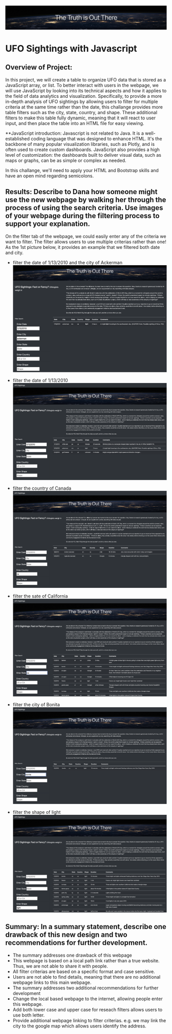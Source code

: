 ![the_truth_is_out_there](pics/the_truth_is_out_there.png)

# UFO Sightings with Javascript

## Overview of Project: 

In this project, we will create a table to organize UFO data that is stored as a JavaScript array, or list. To better interact with users in the webpage, we will use JavaScript by looking into its technical aspects and how it applies to the field of data analytics and visualization. Specifically, to provide a more in-depth analysis of UFO sightings by allowing users to filter for multiple criteria at the same time rather than the date, this challange provides more table filters such as the city, state, country, and shape. These additional filters to make this table fully dynamic, meaning that it will react to user input, and then place the table into an HTML file for easy viewing.

**JavaScript introduction: Javascript is not related to Java. It is a well-established coding language that was designed to enhance HTML. It's the backbone of many popular visualization libraries, such as Plotly, and is often used to create custom dashboards. JavaScript also provides a high level of customization: the dashboards built to deliver visual data, such as maps or graphs, can be as simple or complex as needed.

In this challange, we'll need to apply your HTML and Bootstrap skills and have an open mind regarding semicolons.

## Results: Describe to Dana how someone might use the new webpage by walking her through the process of using the search criteria. Use images of your webpage during the filtering process to support your explanation.

On the filter tab of the webpage, we could easily enter any of the criteria we want to filter. The filter allows users to use multiple criterias rather than one! As the 1st picture below, it provides an example that we filtered both date and city.

- filter the date of 1/13/2010 and the city of Ackerman
![filter_date_city](pics/filter_date_city.png)


- filter the date of 1/13/2010
![filter_date](pics/filter_date.png)


- filter the country of Canada
![filter_country_ca](pics/filter_country_ca.png)


- filter the sate of California
![filter_state](pics/filter_state.png)


- filter the city of Bonita
![filter_city_bonita](pics/filter_city_bonita.png)


- filter the shape of light
![filter_shape_light](pics/filter_shape_light.png)


## Summary: In a summary statement, describe one drawback of this new design and two recommendations for further development.

- The summary addresses one drawback of this webpage
 - This webpage is based on a local path link rather than a true website. Thus, we are not able to share it with people. 
 - All filter criterias are based on a specific format and case sensitive.
 - Users are not able to find details, meaning that there are no additional webpage links to this main webpage.
- The summary addresses two additional recommendations for further development
 - Change the local based webpage to the internet, allowing people enter this webpage.
 - Add both lower case and upper case for reseach filters allows users to use both letter.
 - Provide additional webpage linking to filter criterias. e.g. we may link the city to the google map which allows users identify the address.
